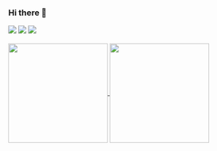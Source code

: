 ### Hi there 👋

<!--
**LWJ0513/LWJ0513** is a ✨ _special_ ✨ repository because its `README.md` (this file) appears on your GitHub profile.

Here are some ideas to get you started:

- 🔭 I’m currently working on ...
- 🌱 I’m currently learning ...
- 👯 I’m looking to collaborate on ...
- 🤔 I’m looking for help with ...
- 💬 Ask me about ...
- 📫 How to reach me: ...
- 😄 Pronouns: ...
- ⚡ Fun fact: ...
-->

<span>
<img src="https://img.shields.io/badge/42 Seoul-000000.svg?style=for-the-badge&logo=42&logoColor=white">
<img src="https://img.shields.io/badge/C/C++-00599C.svg?style=for-the-badge&logo=cplusplus&logoColor=white">
<img src="https://img.shields.io/badge/JAVA-00599C.svg?style=for-the-badge&logo=java&logoColor=white">
  
</span>
<br>
<br>

<a href="https://github.com/anuraghazra/github-readme-stats">
  <img height=200 align="center" src="https://github-readme-stats.vercel.app/api?username=LWJ0513&show_icons=true&count_private=true&rank_icon=github&include_all_commits=true" />
</a>
<a href="https://github.com/anuraghazra/convoychat">
  <img height=200 align="center" src="https://github-readme-stats.vercel.app/api/top-langs?username=LWJ0513&layout=compact&langs_count=8&card_width=320" />
</a>

